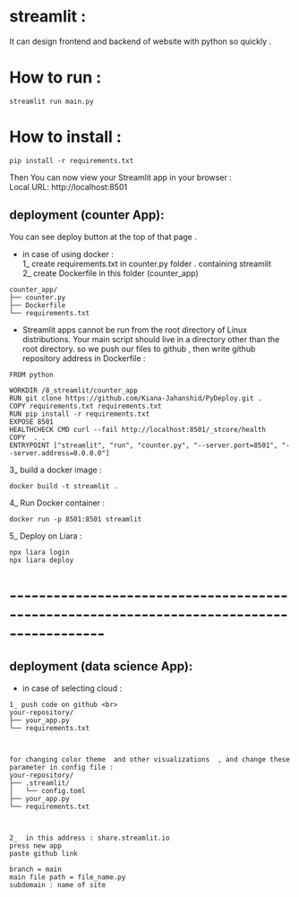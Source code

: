 # streamlit :

It can design frontend and backend of website with python so quickly . 


# How to run :

```
streamlit run main.py
```

# How to install :
```
pip install -r requirements.txt
```
Then You can now view your Streamlit app in your browser :
<br>
Local URL: http://localhost:8501


## deployment (counter App):
You can see deploy button at the top of that page .

+ in case of using docker :<br>
1_ create requirements.txt in counter.py folder . containing streamlit  <br>
2_ create Dockerfile in this folder (counter_app) 

```
counter_app/
├── counter.py
├── Dockerfile
└── requirements.txt
```
+ Streamlit apps cannot be run from the root directory of Linux distributions. Your main script should live in a directory other than the root directory. so we push our files to github , then write github repository address in Dockerfile :

```
FROM python

WORKDIR /8_streamlit/counter_app
RUN git clone https://github.com/Kiana-Jahanshid/PyDeploy.git .
COPY requirements.txt requirements.txt
RUN pip install -r requirements.txt
EXPOSE 8501
HEALTHCHECK CMD curl --fail http://localhost:8501/_stcore/health
COPY  . .
ENTRYPOINT ["streamlit", "run", "counter.py", "--server.port=8501", "--server.address=0.0.0.0"]

```


3_ build a docker image : <br>
```
docker build -t streamlit .
```

4_ Run Docker container :
```
docker run -p 8501:8501 streamlit
```

5_ Deploy on Liara : <br>
```
npx liara login 
npx liara deploy
```

# -----------------------------------------------------------------------------------------


## deployment (data science App):
+ in case of selecting cloud :
```
1_ push code on github <br>
your-repository/
├── your_app.py
└── requirements.txt



for changing color theme  and other visualizations  , and change these parameter in config file : 
your-repository/
├── .streamlit/
│   └── config.toml
├── your_app.py
└── requirements.txt



2_  in this address : share.streamlit.io
press new app
paste github link 

branch = main
main file path = file_name.py
subdomain : name of site

```